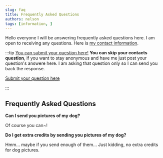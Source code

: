 ```yaml
---
slug: faq
title: Frequently Asked Questions
authors: nelson
tags: [information, ]
---
```


Hello everyone I will be answering frequently asked questions here. I am open to
receiving any questions. Here is [my contact information](/blog/contact). 


<!--truncate-->

:::tip [You can submit your question here!](https://docs.google.com/forms/d/e/1FAIpQLSddepUVJeAYT6WRtZR48EKSe9XRbJ-hxFLGYMaMl1F8Ybp9hA/viewform?usp=sf_link)
**You can skip your contacts question**, if you want to stay anonymous and have me just
post your question's answere here. I am asking that question only so I can send you back
the response.

[Submit your question here](https://docs.google.com/forms/d/e/1FAIpQLSddepUVJeAYT6WRtZR48EKSe9XRbJ-hxFLGYMaMl1F8Ybp9hA/viewform?usp=sf_link)

:::

## Frequently Asked Questions

**Can I send you pictures of my dog?**

Of course you can~!


**Do I get extra credits by sending you pictures of my dog?**

Hmm... maybe if you send enough of them... Just kidding, no extra credits for
dog pictures. 
